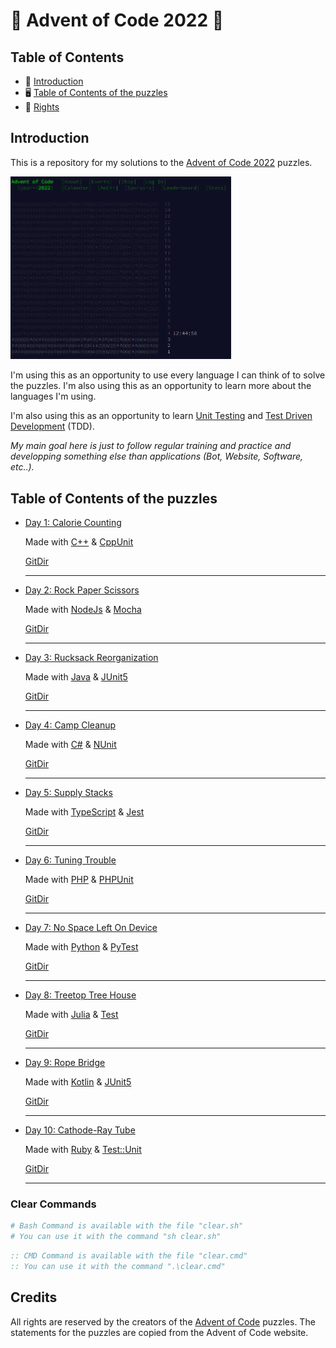 # 🎄 Advent of Code 2022 🎁

## Table of Contents

- 🎁 [Introduction](#introduction)
- 🖥️ [Table of Contents of the puzzles](#table-of-contents-of-the-puzzles)
- 🎄 [Rights](#rights)

## Introduction

This is a repository for my solutions to the [Advent of Code 2022](https://adventofcode.com/2022) puzzles.

<img class="main-webpage" src="./img/website.png" height= 20% width=70%>

I'm using this as an opportunity to use every language I can think of to solve the puzzles. I'm also using this as an opportunity to learn more about the languages I'm using.

I'm also using this as an opportunity to learn [Unit Testing](https://en.wikipedia.org/wiki/Unit_testing) and [Test Driven Development](https://en.wikipedia.org/wiki/Test-driven_development) (TDD).

_My main goal here is just to follow regular training and practice and developping something else than applications (Bot, Website, Software, etc..)._

## Table of Contents of the puzzles

- [Day 1: Calorie Counting](https://adventofcode.com/2022/day/1)

  Made with [C++](https://www.cplusplus.com/) & [CppUnit](https://wiki.freedesktop.org/www/Software/cppunit/)

  [GitDir](https://github.com/Eric-Philippe/Calendrier-IT/tree/master/Day1)

  ***

- [Day 2: Rock Paper Scissors](https://adventofcode.com/2022/day/2)

  Made with [NodeJs](https://nodejs.org/en/) & [Mocha](https://mochajs.org/)

  [GitDir](https://github.com/Eric-Philippe/Calendrier-IT/tree/master/Day2)

  ***

- [Day 3: Rucksack Reorganization](https://adventofcode.com/2022/day/3)

  Made with [Java](https://www.java.com/en/) & [JUnit5](https://junit.org/junit5/)

  [GitDir](https://github.com/Eric-Philippe/Calendrier-IT/tree/master/Day3)

  ***

- [Day 4: Camp Cleanup](https://adventofcode.com/2022/day/4)

  Made with [C#](https://docs.microsoft.com/en-us/dotnet/csharp/) & [NUnit](https://nunit.org/)

  [GitDir](https://github.com/Eric-Philippe/Calendrier-IT/tree/master/Day4)

  ***

- [Day 5: Supply Stacks](https://adventofcode.com/2022/day/5)

  Made with [TypeScript](https://www.typescriptlang.org/) & [Jest](https://jestjs.io/)

  [GitDir](https://github.com/Eric-Philippe/Calendrier-IT/tree/master/Day5)

  ***

- [Day 6: Tuning Trouble](https://adventofcode.com/2022/day/6)

  Made with [PHP](https://www.php.net/) & [PHPUnit](https://phpunit.de/)

  [GitDir](https://github.com/Eric-Philippe/Calendrier-IT/tree/master/Day6)

  ***

- [Day 7: No Space Left On Device](https://adventofcode.com/2022/day/7)

  Made with [Python](https://www.python.org/) & [PyTest](https://docs.pytest.org/en/stable/)

  [GitDir](https://github.com/Eric-Philippe/Calendrier-IT/tree/master/Day7)

  ***

- [Day 8: Treetop Tree House](https://adventofcode.com/2022/day/8)

  Made with [Julia](https://julialang.org/) & [Test](https://julialang.org/)

  [GitDir](https://github.com/Eric-Philippe/Calendrier-IT/tree/master/Day8)

  ***

- [Day 9: Rope Bridge](https://adventofcode.com/2022/day/9)

  Made with [Kotlin](https://kotlinlang.org/) & [JUnit5](https://junit.org/junit5/)

  [GitDir](https://github.com/Eric-Philippe/Calendrier-IT/tree/master/Day9)

  ***

- [Day 10: Cathode-Ray Tube](https://adventofcode.com/2022/day/10)

  Made with [Ruby](https://www.ruby-lang.org/en/) & [Test::Unit](https://ruby-doc.org/stdlib-2.7.0/libdoc/test/unit/rdoc/Test/Unit.html)

  [GitDir](https://github.com/Eric-Philippe/Calendrier-IT/tree/master/Day10)

  ***

### Clear Commands

```bash
# Bash Command is available with the file "clear.sh"
# You can use it with the command "sh clear.sh"
```

```cmd
:: CMD Command is available with the file "clear.cmd"
:: You can use it with the command ".\clear.cmd"
```

## Credits

All rights are reserved by the creators of the [Advent of Code](https://adventofcode.com/2022) puzzles. The statements for the puzzles are copied from the Advent of Code website.
